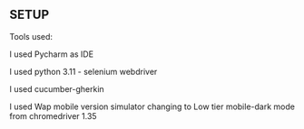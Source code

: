 SETUP
-----

Tools used:

I used Pycharm as IDE

I used python 3.11 - selenium webdriver

I used cucumber-gherkin

I used Wap mobile version simulator changing to Low tier mobile-dark mode from chromedriver 1.35

